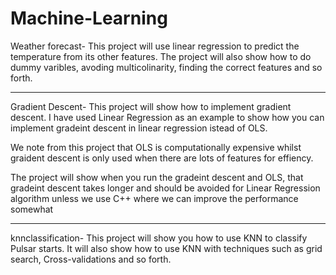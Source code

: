 # Machine-Learning
Weather forecast- This project will use linear regression to predict the temperature from its other features. The project will also show how to do dummy varibles, avoding multicolinarity, finding the correct features and so forth.

---------------------------------------------------------

Gradient Descent- This project will show how to implement gradient descent. I have used Linear Regression as an example to show how you can implement gradeint descent in linear regression istead of OLS.


We note from this project that OLS is computationally expensive whilst graident descent is only used when there are lots of features for effiency.

The project will show when you run the gradeint descent and OLS, that gradeint descent takes longer and should be avoided for Linear Regression algorithm unless we use C++ where we can improve the performance somewhat


------------------------------------------------------------

knnclassification- This project will show you how to use KNN to classify Pulsar starts. It will also show how to use KNN with techniques such as grid search, Cross-validations and so forth.
